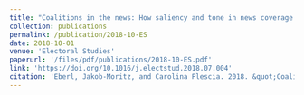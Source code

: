 ```yaml
---
title: "Coalitions in the news: How saliency and tone in news coverage influence voters' preferences and expectations about coalitions"
collection: publications
permalink: /publication/2018-10-ES
date: 2018-10-01
venue: 'Electoral Studies'
paperurl: '/files/pdf/publications/2018-10-ES.pdf'
link: 'https://doi.org/10.1016/j.electstud.2018.07.004'
citation: 'Eberl, Jakob-Moritz, and Carolina Plescia. 2018. &quot;Coalitions in the news: How saliency and tone in news coverage influence voters' preferences and expectations about coalitions.&quot; <i>Electoral Studies</i> 55: 30-39.doi.org/10.1016/j.electstud.2018.07.004'
---
```


